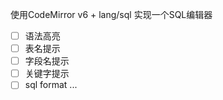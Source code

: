 使用CodeMirror v6 + lang/sql 实现一个SQL编辑器
+ [ ] 语法高亮
+ [ ] 表名提示
+ [ ] 字段名提示
+ [ ] 关键字提示
+ [ ] sql format
...